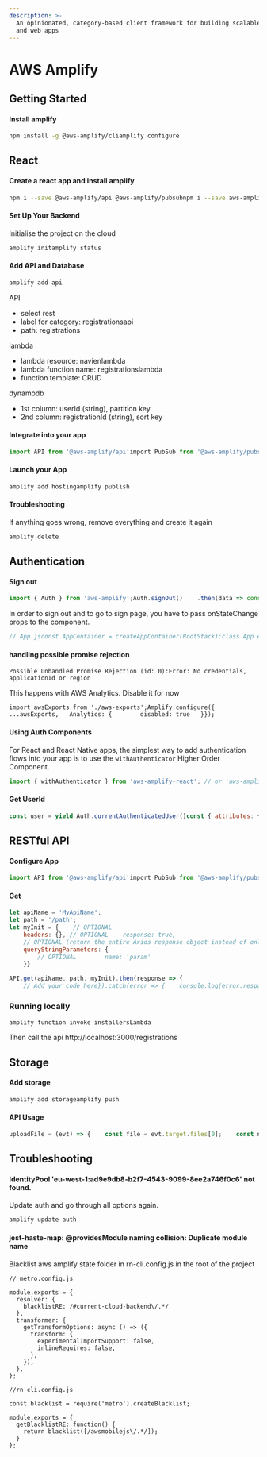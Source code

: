 ```yaml
---
description: >-
  An opinionated, category-based client framework for building scalable mobile
  and web apps
---
```


# AWS Amplify

## Getting Started

#### Install amplify

```bash
npm install -g @aws-amplify/cliamplify configure
```

## React

#### Create a react app and install amplify

```bash
npm i --save @aws-amplify/api @aws-amplify/pubsubnpm i --save aws-amplify-react
```

#### Set Up Your Backend

Initialise the project on the cloud

```bash
amplify initamplify status
```

#### Add API and Database

```bash
amplify add api
```

API

* select rest
* label for category: registrationsapi
* path: registrations

lambda

* lambda resource: navienlambda
* lambda function name: registrationslambda
* function template: CRUD

dynamodb

* 1st column: userId \(string\), partition key
* 2nd column: registrationId \(string\), sort key

#### Integrate into your app

```javascript
import API from '@aws-amplify/api'import PubSub from '@aws-amplify/pubsub';import config from './aws-exports'API.configure(config)             // Configure AmplifyPubSub.configure(config);
```

#### Launch your App

```bash
amplify add hostingamplify publish
```

#### Troubleshooting

If anything goes wrong, remove everything and create it again

```bash
amplify delete
```

## Authentication

#### Sign out

```javascript
import { Auth } from 'aws-amplify';Auth.signOut()    .then(data => console.log(data))    .catch(err => console.log(err));// By doing this, you are revoking all the auth tokens(id token, access token and refresh token)// which means the user is signed out from all the devices// Note: although the tokens are revoked, the AWS credentials will remain valid until they expire (which by default is 1 hour)Auth.signOut({ global: true })    .then(data => console.log(data))    .catch(err => console.log(err));
```

In order to sign out and to go to sign page, you have to pass onStateChange props to the component.

```javascript
// App.jsconst AppContainer = createAppContainer(RootStack);class App extends React.Component {  constructor(props) {      super(props);  }  // pass authenticator props to screenProps  render() {      return (          <AppContainer screenProps={{...this.props}} />      );  }}// signout componentclass Account extends Component {  constructor(props) {    super(props);    this.signOut = this.signOut.bind(this);  signOut() {    Auth.signOut().then(() => this.props.screenProps.onStateChange('signedOut', null)).catch(err => this.error(err));  }
```

#### handling possible promise rejection

```text
Possible Unhandled Promise Rejection (id: 0):Error: No credentials, applicationId or region
```

This happens with AWS Analytics. Disable it for now

```text
import awsExports from './aws-exports';Amplify.configure({   ...awsExports,   Analytics: {        disabled: true   }});
```

#### Using Auth Components

For React and React Native apps, the simplest way to add authentication flows into your app is to use the `withAuthenticator` Higher Order Component.

```javascript
import { withAuthenticator } from 'aws-amplify-react'; // or 'aws-amplify-react-native';import Amplify from 'aws-amplify';// Get the aws resources configuration parametersimport awsconfig from './aws-exports'; // if you are using Amplify CLIAmplify.configure(awsconfig);// ...export default withAuthenticator(App);
```

#### Get UserId

```javascript
const user = yield Auth.currentAuthenticatedUser()const { attributes: { sub }} = user
```

## RESTful API

#### Configure App

```javascript
import API from '@aws-amplify/api'import PubSub from '@aws-amplify/pubsub';import config from './aws-exports'API.configure(config);PubSub.configure(config);
```

#### Get

```javascript
let apiName = 'MyApiName';
let path = '/path'; 
let myInit = {    // OPTIONAL    
    headers: {}, // OPTIONAL    response: true, 
    // OPTIONAL (return the entire Axios response object instead of only response.data)    
    queryStringParameters: {  
        // OPTIONAL        name: 'param'
    }}

API.get(apiName, path, myInit).then(response => {    
    // Add your code here}).catch(error => {    console.log(error.response)});
```

### Running locally

```text
amplify function invoke installersLambda
```

Then call the api http://localhost:3000/registrations

## Storage

#### Add storage

```bash
amplify add storageamplify push
```

#### API Usage

```javascript
uploadFile = (evt) => {    const file = evt.target.files[0];    const name = file.name;    Storage.put(name, file).then(() => {      this.setState({ file: name });    })  }uploadPhotoToS3 = async (uri, key) => {    try {      this.setState({ uploading: true });      const file = await RNFetchBlob.fs.readFile(uri, 'base64');      const buffer = await Buffer.from(file, 'base64');      await Storage.put(key, buffer, {        contentType: 'image/jpeg',      });      this.setState({ uploading: false });      Analytics.record({ name: 'cameraPhotoUploaded' });      console.log('Photo uploaded!');    } catch (error) {      this.setState({ uploading: false });      console.log(error.message);    }  };uploadPhoto = async () => {    const { photos, index } = this.state;    if (index !== null) {      const { uri } = photos[index].node.image;      const filenameiOS = photos[index].node.image.filename;      const filenameAndroid = await RNFetchBlob.wrap(uri);      this.uploadPhotoToS3(uri, Platform.OS === 'ios' ? filenameiOS : filenameAndroid);    } else {      Alert.alert(        'Oops',        'Please select a photo',        [{ text: 'OK', onPress: () => console.log('OK Pressed') }],        { cancelable: false },      );    }  };
```

## Troubleshooting

#### IdentityPool 'eu-west-1:ad9e9db8-b2f7-4543-9099-8ee2a746f0c6' not found.

Update auth and go through all options again.

```bash
amplify update auth
```

#### jest-haste-map: @providesModule naming collision: Duplicate module name

Blacklist aws amplify state folder in rn-cli.config.js in the root of the project

```text
// metro.config.js

module.exports = {
  resolver: {
    blacklistRE: /#current-cloud-backend\/.*/
  },
  transformer: {
    getTransformOptions: async () => ({
      transform: {
        experimentalImportSupport: false,
        inlineRequires: false,
      },
    }),
  },
};
```

```text
//rn-cli.config.js

const blacklist = require('metro').createBlacklist;

module.exports = {
  getBlacklistRE: function() {
    return blacklist([/awsmobilejs\/.*/]);
  }
};
```

